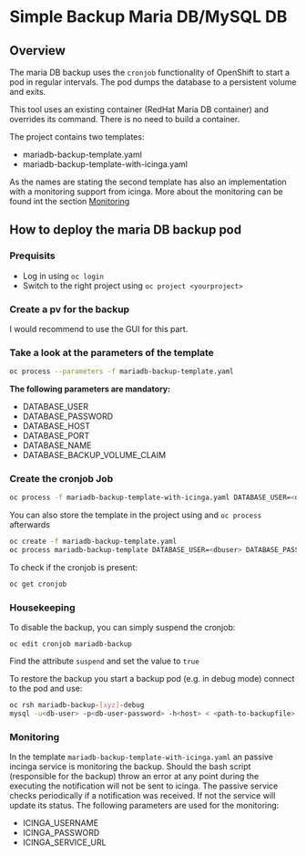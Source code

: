 # Simple Backup Maria DB/MySQL DB

## Overview

The maria DB backup uses the `cronjob` functionality of OpenShift to start a pod in regular intervals. The pod dumps the database to a persistent volume and exits.

This tool uses an existing container (RedHat Maria DB container) and overrides its command. There is no need to build a container.

The project contains two templates:

* mariadb-backup-template.yaml
* mariadb-backup-template-with-icinga.yaml

As the names are stating the second template has also an implementation with a monitoring support from icinga.
More about the monitoring can be found int the section [Monitoring](#Monitoring)

## How to deploy the maria DB backup pod

### Prequisits

* Log in using `oc login`
* Switch to the right project using `oc project <yourproject>`

### Create a pv for the backup

I would recommend to use the GUI for this part.

### Take a look at the parameters of the template

```bash
oc process --parameters -f mariadb-backup-template.yaml

```

**The following parameters are mandatory:**

* DATABASE_USER
* DATABASE_PASSWORD
* DATABASE_HOST
* DATABASE_PORT
* DATABASE_NAME
* DATABASE_BACKUP_VOLUME_CLAIM

### Create the cronjob Job

```bash
oc process -f mariadb-backup-template-with-icinga.yaml DATABASE_USER=<dbuser> DATABASE_PASSWORD=<dbpassword> DATABASE_HOST=<dbhost> DATABASE_PORT=<dbport> DATABASE_NAME=<dbname> DATABASE_BACKUP_VOLUME_CLAIM=<pvc-claim-name> ICINGA_USERNAME=<icinga-user> ICINGA_PASSWORD=<icinga-password> ICINGA_SERVICE_URL=<icinga-service-url> | oc create -f -
```

You can also store the template in the project using and `oc process` afterwards

```bash
oc create -f mariadb-backup-template.yaml
oc process mariadb-backup-template DATABASE_USER=<dbuser> DATABASE_PASSWORD=<dbpassword> ... | oc create -f -
```

To check if the cronjob is present:

````bash
oc get cronjob
````

### Housekeeping

To disable the backup, you can simply suspend the cronjob:

`oc edit cronjob mariadb-backup`

Find the attribute `suspend` and set the value to `true`

To restore the backup you start a backup pod (e.g. in debug mode) connect to the pod and use:

````bash
oc rsh mariadb-backup-[xyz]-debug
mysql -u<db-user> -p<db-user-password> -h<host> < <path-to-backupfile> (the backupfile has to be unpacked)
````

### Monitoring

In the template `mariadb-backup-template-with-icinga.yaml` an passive incinga service is monitoring the backup. Should the bash script (responsible for the backup) throw an error at any point during the executing the notification will not be sent to icinga. The passive service checks periodically if a notification was received. If not the service will update its status. The following parameters are used for the monitoring:

* ICINGA_USERNAME
* ICINGA_PASSWORD
* ICINGA_SERVICE_URL